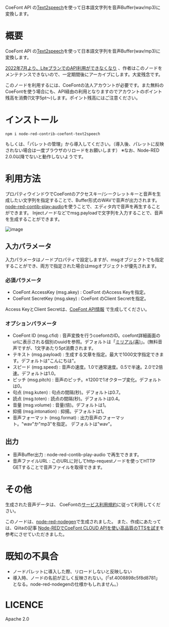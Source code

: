 CoeFont API の[Text2speech](https://docs.coefont.cloud/#tag/Text2speech)を使って日本語文字列を音声Buffer(wav/mp3)に変換します。

# 概要
CoeFont API の[Text2speech](https://docs.coefont.cloud/#tag/Text2speech)を使って日本語文字列を音声Buffer(wav/mp3)に変換します。

[2022年7月より、LiteプランでのAPI利用ができなくなり](https://prtimes.jp/main/html/rd/p/000000024.000078329.html) 、作者はこのノードをメンテナンスできないので、一定期間後にアーカイブにします。大変残念です。

このノードを利用するには、CoeFontの法人アカウントが必要です。また無料のCoeFontを使う場合にも、API経由の利用となりますのでアカウントのポイント残高を消費(1文字5pt～)します。ポイント残高にはご注意ください。

# インストール
```
npm i node-red-contrib-coefont-text2speech
```

もしくは、「パレットの管理」から導入してください。（導入後、パレットに反映されない場合は一度ブラウザのリロードをお願いします）
※なお、Node-RED 2.0.0以降でないと動作しないようです。

# 利用方法
プロパティウインドウでCoeFontのアクセスキー/シークレットキーと音声を生成したい文字列を指定することで、Buffer形式のWAVで音声が出力されます。
[node-red-contib-play-audio](https://flows.nodered.org/node/node-red-contrib-play-audio)を使うことで、エディタ内で音声を再生することができます。
Injectノードなどでmsg.payloadで文字列を入力することで、音声を生成することができます。

![image](https://user-images.githubusercontent.com/17796/160324383-4716e6b0-3c6f-4752-bfeb-fc717f038642.png)


## 入力パラメータ
入力パラメータはノードプロパティで設定しますが、msgオブジェクトでも指定することができ、両方で指定された場合はmsgオブジェクトが優先されます。

### 必須パラメータ
 - CoeFont AccessKey (msg.akey) : CoeFont のAccess Keyを指定。
 - CoeFont SecretKey (msg.skey) : CoeFont のClient Secretを指定。

Access KeyとClient Secretは、[CoeFont API情報](https://coefont.cloud/account/api) で生成してください。

### オプションパラメータ
 - CoeFont ID (msg.cfid) : 音声変換を行うcoefontのID。coefont詳細画面のurlに表示される個別のuuidを参照。デフォルトは「[ミリアル(喜)](https://coefont.cloud/coefonts/9e0c2783-804c-4f77-81ab-1fbc70d15ffc)」。(無料音声ですが、1文字あたり5pt消費されます。
 - テキスト (msg.payload) : 生成する文章を指定。最大で1000文字指定できます。デフォルトは"こんにちは"。
 - スピード (msg.speed) : 音声の速度。1.0で通常速度。0.5で半速。2.0で2倍速。デフォルトは1.0。
 - ピッチ (msg.pitch) : 音声のピッチ。±1200で1オクターブ変化。デフォルトは0。
 - 句点 (msg.kuten) : 句点の間隔(秒)。デフォルトは0.7。
 - 読点 (msg.toten) : 読点の間隔(秒)。デフォルトは0.4。
 - 音量 (msg.volume) : 音量(倍)。デフォルトは1。
 - 抑揚 (msg.intonation) : 抑揚。デフォルトは1。
 - 音声フォーマット (msg.format) : 出力音声のフォーマット。"wav"か"mp3"を指定。 デフォルトは"wav"。

## 出力
 - 音声Buffer出力 : node-red-contib-play-audio で再生できます。
 - 音声ファイルURL : このURLに対してhttp-requestノードを使ってHTTP GETすることで音声ファイルを取得できます。

# その他
生成された音声データは、 CoeFontの[サービス利用規約](https://coefont.cloud/termsOfUse)に従って利用してください。

このノードは、[node-red-nodegen](https://github.com/node-red/node-red-nodegen)で生成されました。
また、作成にあたっては、Qiitaの記事 [Node-REDでCoeFont CLOUD APIを使い高品質のTTSを試す](https://qiita.com/Y-Shikase/items/2d773dc4d970228437d5)を参考にさせていただきました。

# 既知の不具合
 - ノードパレットに導入した際、リロードしないと反映しない
 - 導入時、ノードの名前が正しく反映されない。(「sf.4008898c5f8d8781」となる。node-red-nodegenの仕様かもしれません。）

# LICENCE
Apache 2.0

